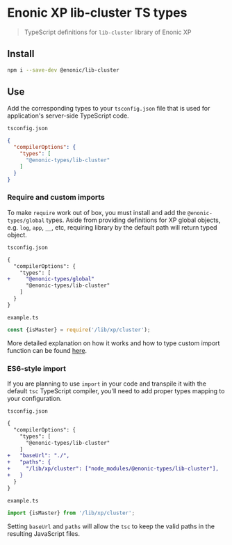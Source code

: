 # Enonic XP lib-cluster TS types

> TypeScript definitions for `lib-cluster` library of Enonic XP
## Install

```bash
npm i --save-dev @enonic/lib-cluster
```

## Use

Add the corresponding types to your `tsconfig.json` file that is used for application's server-side TypeScript code.

`tsconfig.json`
```json
{
  "compilerOptions": {
    "types": [
      "@enonic-types/lib-cluster"
    ]
  }
}
```

### Require and custom imports

To make `require` work out of box, you must install and add the `@enonic-types/global` types. Aside from providing definitions for XP global objects, e.g. `log`, `app`, `__`, etc, requiring library by the default path will return typed object.

`tsconfig.json`
```diff
{
  "compilerOptions": {
    "types": [
+     "@enonic-types/global"
      "@enonic-types/lib-cluster"
    ]
  }
}
```

`example.ts`
```ts
const {isMaster} = require('/lib/xp/cluster');
```

More detailed explanation on how it works and how to type custom import function can be found [here](https://github.com/enonic/xp/tree/master/modules/lib/typescript/README.md).

### ES6-style import

If you are planning to use `import` in your code and transpile it with the default `tsc` TypeScript compiler, you'll need to add proper types mapping to your configuration.

`tsconfig.json`
```diff
{
  "compilerOptions": {
    "types": [
      "@enonic-types/lib-cluster"
    ]
+   "baseUrl": "./",
+   "paths": {
+     "/lib/xp/cluster": ["node_modules/@enonic-types/lib-cluster"],
+   }
  }
}
```

`example.ts`
```ts
import {isMaster} from '/lib/xp/cluster';
```

Setting `baseUrl` and `paths` will allow the `tsc` to keep the valid paths in the resulting JavaScript files.
